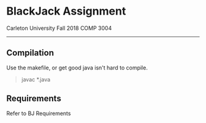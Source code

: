 # BlackJack Assignment

Carleton University
Fall 2018
COMP 3004

---

## Compilation

Use the makefile, or get good java isn't hard to compile.
> javac *.java

## Requirements

Refer to BJ Requirements